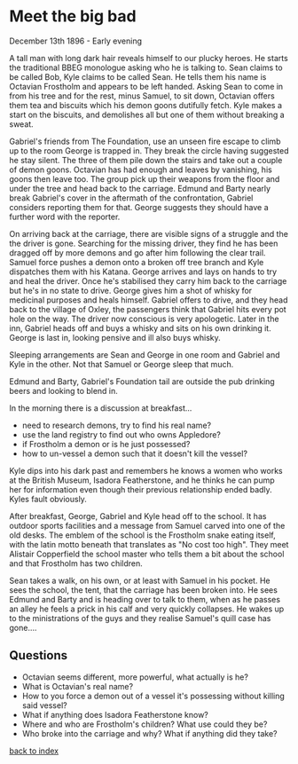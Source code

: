 # Meet the big bad

December 13th 1896 - Early evening

A tall man with long dark hair reveals himself to our plucky heroes. He starts the traditional BBEG monologue asking who he is talking to. Sean claims to be called Bob, Kyle claims to be called Sean. He tells them his name is Octavian Frostholm and appears to be left handed. Asking Sean to come in from his tree and for the rest, minus Samuel, to sit down, Octavian offers them tea and biscuits which his demon goons dutifully fetch. Kyle makes a start on the biscuits, and demolishes all but one of them without breaking a sweat.

Gabriel's friends from The Foundation, use an unseen fire escape to climb up to the room George is trapped in. They break the circle having suggested he stay silent. The three of them pile down the stairs and take out a couple of demon goons. Octavian has had enough and leaves by vanishing, his goons then leave too. The group pick up their weapons from the floor and under the tree and head back to the carriage. Edmund and Barty nearly break Gabriel's cover in the aftermath of the confrontation, Gabriel considers reporting them for that. George suggests they should have a further word with the reporter.

On arriving back at the carriage, there are visible signs of a struggle and the the driver is gone. Searching for the missing driver, they find he has been dragged off by more demons and go after him following the clear trail. Samuel force pushes a demon onto a broken off tree branch and Kyle dispatches them with his Katana. George arrives and lays on hands to try and heal the driver. Once he's stabilised they carry him back to the carriage but he's in no state to drive. George gives him a shot of whisky for medicinal purposes and heals himself. Gabriel offers to drive, and they head back to the village of Oxley, the passengers think that Gabriel hits every pot hole on the way. The driver now conscious is very apologetic. Later in the inn, Gabriel heads off and buys a whisky and sits on his own drinking it. George is last in, looking pensive and ill also buys whisky.

Sleeping arrangements are Sean and George in one room and Gabriel and Kyle in the other. Not that Samuel or George sleep that much.

Edmund and Barty, Gabriel's Foundation tail are outside the pub drinking beers and looking to blend in.

In the morning there is a discussion at breakfast...
* need to research demons, try to find his real name?
* use the land registry to find out who owns Appledore?
* if Frostholm a demon or is he just possessed?
* how to un-vessel a demon such that it doesn't kill the vessel?

Kyle dips into his dark past and remembers he knows a women who works at the British Museum, Isadora Featherstone, and he thinks he can pump her for information even though their previous relationship ended badly. Kyles fault obviously.

After breakfast, George, Gabriel and Kyle head off to the school. It has outdoor sports facilities and a message from Samuel carved into one of the old desks. The emblem of the school is the Frostholm snake eating itself, with the latin motto beneath that translates as "No cost too high". They meet Alistair Copperfield the school master who tells them a bit about the school and that Frostholm has two children.

Sean takes a walk, on his own, or at least with Samuel in his pocket. He sees the school, the tent, that the carriage has been broken into. He sees Edmund and Barty and is heading over to talk to them, when as he passes an alley he feels a prick in his calf and very quickly collapses. He wakes up to the ministrations of the guys and they realise Samuel's quill case has gone....

## Questions
* Octavian seems different, more powerful, what actually is he?
* What is Octavian's real name?
* How to you force a demon out of a vessel it's possessing without killing said vessel?
* What if anything does Isadora Featherstone know?
* Where and who are Frostholm's children? What use could they be?
* Who broke into the carriage and why? What if anything did they take?

[back to index](index)
